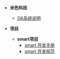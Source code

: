 <!--
 * @Author: 徐家俊 15151832830@163.com
 * @Date: 2022-08-17 11:06:37
 * @LastEditors: 徐家俊 15151832830@163.com
 * @LastEditTime: 2022-08-19 10:21:51
 * @FilePath: /18626428291/docs/zh-cn/work/_sidebar.md
 * @Description: 
-->

- **米色科技**
  - [OA系统说明](zh-cn/work/mise/OA系统说明)

- **项目**
  - **smart项目**
    - [smart 开发手册](zh-cn/work/mise/project/smart/smart开发手册)
    - [smart 开发规范](zh-cn/work/mise/project/smart/smart开发手册2)
